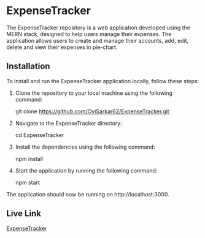 # ExpenseTracker

The ExpenseTracker repository is a web application developed using the MERN stack, designed to help users manage their expenses. The application allows users to create and manage their accounts, add, edit, delete and view their expenses in pie-chart.

## Installation

To install and run the ExpenseTracker application locally, follow these steps:

1. Clone the repository to your local machine using the following command:

    git clone https://github.com/OviSarkar62/ExpenseTracker.git
       
2. Navigate to the ExpenseTracker directory:

      cd ExpenseTracker
   
3. Install the dependencies using the following command:

      npm install
      
4. Start the application by running the following command:

      npm start

The application should now be running on http://localhost:3000.

## Live Link
[ExpenseTracker](https://tame-ant-cloak.cyclic.app)
